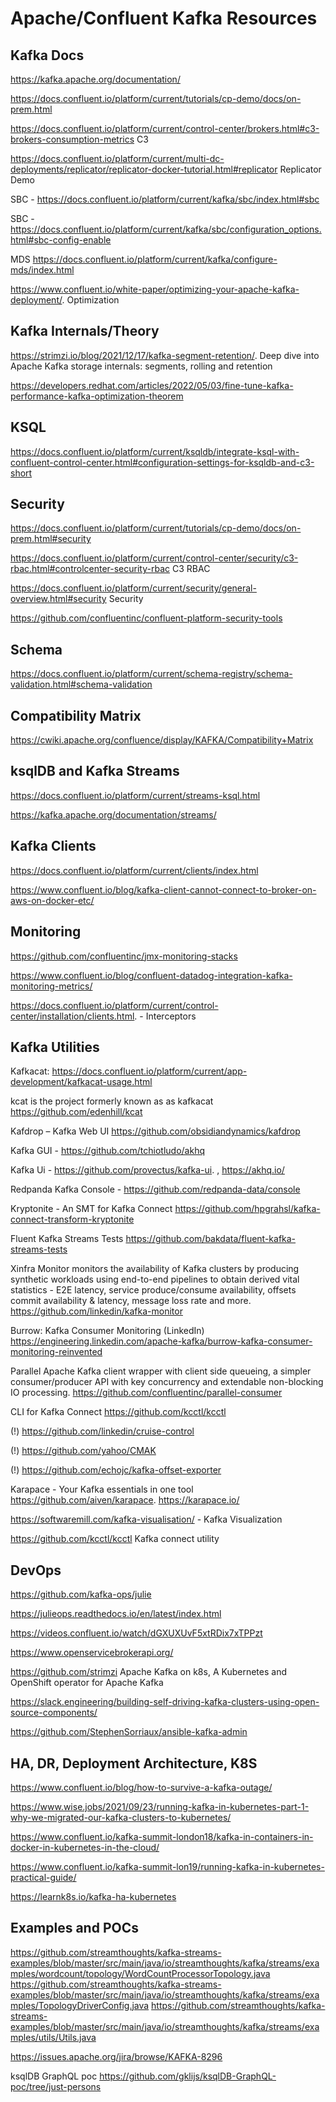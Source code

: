 # Apache/Confluent Kafka Resources

## Kafka Docs
https://kafka.apache.org/documentation/


https://docs.confluent.io/platform/current/tutorials/cp-demo/docs/on-prem.html

https://docs.confluent.io/platform/current/control-center/brokers.html#c3-brokers-consumption-metrics C3

https://docs.confluent.io/platform/current/multi-dc-deployments/replicator/replicator-docker-tutorial.html#replicator Replicator Demo

SBC - https://docs.confluent.io/platform/current/kafka/sbc/index.html#sbc

SBC - https://docs.confluent.io/platform/current/kafka/sbc/configuration_options.html#sbc-config-enable

MDS https://docs.confluent.io/platform/current/kafka/configure-mds/index.html

https://www.confluent.io/white-paper/optimizing-your-apache-kafka-deployment/. Optimization


## Kafka Internals/Theory

https://strimzi.io/blog/2021/12/17/kafka-segment-retention/. Deep dive into Apache Kafka storage internals: segments, rolling and retention

https://developers.redhat.com/articles/2022/05/03/fine-tune-kafka-performance-kafka-optimization-theorem


## KSQL
https://docs.confluent.io/platform/current/ksqldb/integrate-ksql-with-confluent-control-center.html#configuration-settings-for-ksqldb-and-c3-short



## Security
https://docs.confluent.io/platform/current/tutorials/cp-demo/docs/on-prem.html#security

https://docs.confluent.io/platform/current/control-center/security/c3-rbac.html#controlcenter-security-rbac C3 RBAC

https://docs.confluent.io/platform/current/security/general-overview.html#security  Security

https://github.com/confluentinc/confluent-platform-security-tools


## Schema
https://docs.confluent.io/platform/current/schema-registry/schema-validation.html#schema-validation


## Compatibility Matrix
https://cwiki.apache.org/confluence/display/KAFKA/Compatibility+Matrix

## ksqlDB and Kafka Streams

https://docs.confluent.io/platform/current/streams-ksql.html

https://kafka.apache.org/documentation/streams/

## Kafka Clients
https://docs.confluent.io/platform/current/clients/index.html 

https://www.confluent.io/blog/kafka-client-cannot-connect-to-broker-on-aws-on-docker-etc/


## Monitoring
https://github.com/confluentinc/jmx-monitoring-stacks

https://www.confluent.io/blog/confluent-datadog-integration-kafka-monitoring-metrics/

https://docs.confluent.io/platform/current/control-center/installation/clients.html. - Interceptors


## Kafka Utilities

Kafkacat: https://docs.confluent.io/platform/current/app-development/kafkacat-usage.html

kcat is the project formerly known as as kafkacat https://github.com/edenhill/kcat

Kafdrop – Kafka Web UI https://github.com/obsidiandynamics/kafdrop

Kafka GUI - https://github.com/tchiotludo/akhq

Kafka Ui - https://github.com/provectus/kafka-ui.   ,  https://akhq.io/

Redpanda Kafka Console - https://github.com/redpanda-data/console

Kryptonite - An SMT for Kafka Connect https://github.com/hpgrahsl/kafka-connect-transform-kryptonite

Fluent Kafka Streams Tests https://github.com/bakdata/fluent-kafka-streams-tests

Xinfra Monitor monitors the availability of Kafka clusters by producing synthetic workloads using end-to-end pipelines to obtain derived vital statistics - E2E latency, service produce/consume availability, offsets commit availability & latency, message loss rate and more.
https://github.com/linkedin/kafka-monitor

Burrow: Kafka Consumer Monitoring (LinkedIn) https://engineering.linkedin.com/apache-kafka/burrow-kafka-consumer-monitoring-reinvented

Parallel Apache Kafka client wrapper with client side queueing, a simpler consumer/producer API with key concurrency and extendable non-blocking IO processing.
https://github.com/confluentinc/parallel-consumer

CLI for Kafka Connect https://github.com/kcctl/kcctl

(!) https://github.com/linkedin/cruise-control

(!) https://github.com/yahoo/CMAK

(!) https://github.com/echojc/kafka-offset-exporter

Karapace - Your Kafka essentials in one tool https://github.com/aiven/karapace. https://karapace.io/

https://softwaremill.com/kafka-visualisation/ - Kafka Visualization

https://github.com/kcctl/kcctl
Kafka connect utility

## DevOps
https://github.com/kafka-ops/julie

https://julieops.readthedocs.io/en/latest/index.html

https://videos.confluent.io/watch/dGXUXUvF5xtRDix7xTPPzt

https://www.openservicebrokerapi.org/

https://github.com/strimzi  Apache Kafka on k8s, A Kubernetes and OpenShift operator for Apache Kafka

https://slack.engineering/building-self-driving-kafka-clusters-using-open-source-components/

https://github.com/StephenSorriaux/ansible-kafka-admin


## HA, DR, Deployment Architecture, K8S

https://www.confluent.io/blog/how-to-survive-a-kafka-outage/

https://www.wise.jobs/2021/09/23/running-kafka-in-kubernetes-part-1-why-we-migrated-our-kafka-clusters-to-kubernetes/

https://www.confluent.io/kafka-summit-london18/kafka-in-containers-in-docker-in-kubernetes-in-the-cloud/

https://www.confluent.io/kafka-summit-lon19/running-kafka-in-kubernetes-practical-guide/

https://learnk8s.io/kafka-ha-kubernetes


## Examples and POCs

https://github.com/streamthoughts/kafka-streams-examples/blob/master/src/main/java/io/streamthoughts/kafka/streams/examples/wordcount/topology/WordCountProcessorTopology.java
https://github.com/streamthoughts/kafka-streams-examples/blob/master/src/main/java/io/streamthoughts/kafka/streams/examples/TopologyDriverConfig.java
https://github.com/streamthoughts/kafka-streams-examples/blob/master/src/main/java/io/streamthoughts/kafka/streams/examples/utils/Utils.java

https://issues.apache.org/jira/browse/KAFKA-8296


ksqlDB GraphQL poc https://github.com/gklijs/ksqlDB-GraphQL-poc/tree/just-persons

